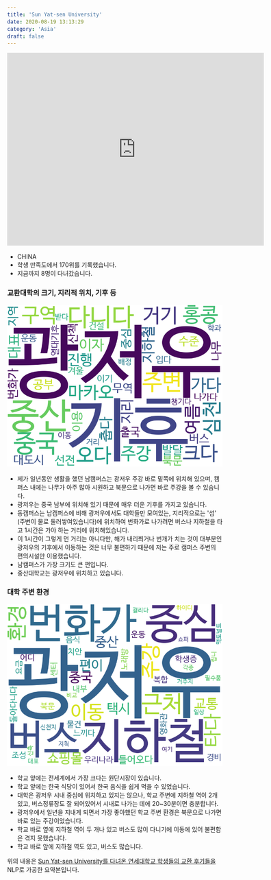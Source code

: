 ```yaml
---
title: 'Sun Yat-sen University'
date: 2020-08-19 13:13:29
category: 'Asia'
draft: false
---
```


<iframe
width="600"
height="450"
frameborder="0" style="border:0"
src="https://www.google.com/maps/embed/v1/place?key=AIzaSyC9e1AME-pVmWC4hBpFdu5S4dKzyepa3HQ&q=Sun+Yat-sen+University&center=23.0965384,113.298883&zoom=14" allowfullscreen>
</iframe>


* CHINA
* 학생 만족도에서 170위를 기록했습니다.
* 지금까지 8명이 다녀갔습니다. 

### 교환대학의 크기, 지리적 위치, 기후 등

![gen_info-WordCloud](../univ_wordclouds_okt/gen_info/CN000014_gen_info_okt.png)

* 제가 일년동안 생활을 했던 남캠퍼스는 광저우 주강 바로 밑쪽에 위치해 있으며, 캠퍼스 내에는 나무가 아주 많아 시원하고 북문으로 나가면 바로 주강을 볼 수 있습니다.
* 광저우는 중국 남부에 위치해 있기 때문에 매우 더운 기후를 가지고 있습니다.
* 동캠퍼스는 남캠퍼스에 비해 광저우에서도 대학들만 모여있는, 지리적으로는 '섬' (주변이 물로 둘러쌓여있습니다)에 위치하여 번화가로 나가려면 버스나 지하철을 타고 1시간은 가야 하는 거리에 위치해있습니다.
* 이 1시간이 그렇게 먼 거리는 아니다만, 해가 내리쬐거나 번개가 치는 것이 대부분인 광저우의 기후에서 이동하는 것은 너무 불편하기 때문에 저는 주로 캠퍼스 주변의 편의시설만 이용했습니다.
* 남캠퍼스가 가장 크기도 큰 편입니다.
* 중산대학교는 광저우에 위치하고 있습니다.


### 대학 주변 환경

![env_info-WordCloud](../univ_wordclouds_okt/env_info/CN000014_env_info_okt.png)

* 학교 앞에는 전세계에서 가장 크다는 원단시장이 있습니다.
* 학교 앞에는 한국 식당이 있어서 한국 음식을 쉽게 먹을 수 있었습니다.
* 대학은 광저우 시내 중심에 위치하고 있지는 않으나, 학교 주변에 지하철 역이 2개 있고, 버스정류장도 잘 되어있어서 시내로 나가는 데에 20~30분이면 충분합니다.
* 광저우에서 일년을 지내게 되면서 가장 좋아했던 학교 주변 환경은 북문으로 나가면 바로 있는 주강이었습니다.
* 학교 바로 옆에 지하철 역이 두 개나 있고 버스도 많이 다니기에 이동에 있어 불편함은 겪지 못했습니다.
* 학교 바로 앞에 지하철 역도 있고, 버스도 많습니다.


위의 내용은 [Sun Yat-sen University를 다녀온 연세대학교 학생들의 교환 후기들을](http://oia.yonsei.ac.kr/partner/expReport.asp?ucode=CN000014&bgbn=A) NLP로 가공한 요약본입니다. 
